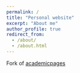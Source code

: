 ```yaml
---
permalink: /
title: "Personal website"
excerpt: "About me"
author_profile: true
redirect_from: 
  - /about/
  - /about.html
---
```


Fork of [academicpages](https://github.com/academicpages/academicpages.github.io)